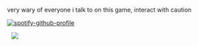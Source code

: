 
very wary of everyone i talk to on this game, interact with caution<br>

[![spotify-github-profile](https://spotify-github-profile.kittinanx.com/api/view?uid=31kjvn75qg3cpvmvcrwkhrqqzfy4&cover_image=true&theme=natemoo-re&show_offline=false&background_color=d4d4d4&interchange=false&bar_color=a55441&bar_color_cover=false)](https://spotify-github-profile.kittinanx.com/api/view?uid=31kjvn75qg3cpvmvcrwkhrqqzfy4&redirect=true) <br>

⠀![](https://komarev.com/ghpvc/?username=edensblessing&color=f1771c&base=2376&label=ㅤprofile+viewsㅤ)
